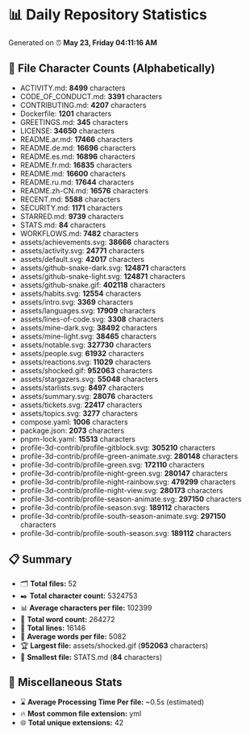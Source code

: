 # 📊 Daily Repository Statistics
Generated on ⏰ **May 23, Friday 04:11:16 AM**

## 📂 File Character Counts (Alphabetically)
- ACTIVITY.md: **8499** characters
- CODE_OF_CONDUCT.md: **3391** characters
- CONTRIBUTING.md: **4207** characters
- Dockerfile: **1201** characters
- GREETINGS.md: **345** characters
- LICENSE: **34650** characters
- README.ar.md: **17466** characters
- README.de.md: **16696** characters
- README.es.md: **16896** characters
- README.fr.md: **16835** characters
- README.md: **16600** characters
- README.ru.md: **17644** characters
- README.zh-CN.md: **16576** characters
- RECENT.md: **5588** characters
- SECURITY.md: **1171** characters
- STARRED.md: **9739** characters
- STATS.md: **84** characters
- WORKFLOWS.md: **7482** characters
- assets/achievements.svg: **38666** characters
- assets/activity.svg: **24771** characters
- assets/default.svg: **42017** characters
- assets/github-snake-dark.svg: **124871** characters
- assets/github-snake-light.svg: **124871** characters
- assets/github-snake.gif: **402118** characters
- assets/habits.svg: **12554** characters
- assets/intro.svg: **3369** characters
- assets/languages.svg: **17909** characters
- assets/lines-of-code.svg: **3308** characters
- assets/mine-dark.svg: **38492** characters
- assets/mine-light.svg: **38465** characters
- assets/notable.svg: **327730** characters
- assets/people.svg: **61932** characters
- assets/reactions.svg: **11029** characters
- assets/shocked.gif: **952063** characters
- assets/stargazers.svg: **55048** characters
- assets/starlists.svg: **8497** characters
- assets/summary.svg: **28076** characters
- assets/tickets.svg: **22417** characters
- assets/topics.svg: **3277** characters
- compose.yaml: **1006** characters
- package.json: **2073** characters
- pnpm-lock.yaml: **15513** characters
- profile-3d-contrib/profile-gitblock.svg: **305210** characters
- profile-3d-contrib/profile-green-animate.svg: **280148** characters
- profile-3d-contrib/profile-green.svg: **172110** characters
- profile-3d-contrib/profile-night-green.svg: **280147** characters
- profile-3d-contrib/profile-night-rainbow.svg: **479299** characters
- profile-3d-contrib/profile-night-view.svg: **280173** characters
- profile-3d-contrib/profile-season-animate.svg: **297150** characters
- profile-3d-contrib/profile-season.svg: **189112** characters
- profile-3d-contrib/profile-south-season-animate.svg: **297150** characters
- profile-3d-contrib/profile-south-season.svg: **189112** characters

## 📋 Summary
- 🗂️ **Total files:** 52
- ✒️ **Total character count:** 5324753
- 📊 **Average characters per file:** 102399
- 📝 **Total word count:** 264272
- 🧾 **Total lines:** 16146
- 📐 **Average words per file:** 5082
- 🏆 **Largest file:** assets/shocked.gif (**952063** characters)
- 🥉 **Smallest file:** STATS.md (**84** characters)

## 🌟 Miscellaneous Stats
- ⌛ **Average Processing Time Per file:** ~0.5s (estimated)
- 🔥 **Most common file extension:** yml
- 🌐 **Total unique extensions:** 42
